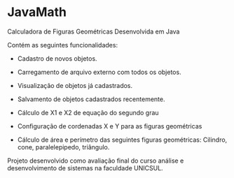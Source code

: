 # JavaMath
Calculadora de Figuras Geométricas Desenvolvida em Java

Contém as seguintes funcionalidades:

 - Cadastro de novos objetos.
 - Carregamento de arquivo externo com todos os objetos.
 - Visualização de objetos já cadastrados.
 - Salvamento de objetos cadastrados recentemente.

 - Cálculo de X1 e X2 de equação do segundo grau
 - Configuração de cordenadas X e Y para as figuras geométricas
 - Cálculo de área e perímetro das seguintes figuras geométricas: Cilindro, cone, paralelepipedo, triângulo.

Projeto desenvolvido como avaliação final do curso análise e desenvolvimento de sistemas na faculdade UNICSUL.
